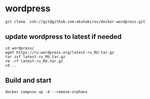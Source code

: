# wordpress

```
git clone  ssh://git@github.com:akshakirov/docker-wordpress.git
```

## update wordpress to latest if needed
```
cd wordpress/
wget https://ru.wordpress.org/latest-ru_RU.tar.gz
tar zxf latest-ru_RU.tar.gz 
rm -rf latest-ru_RU.tar.gz 
cd ..
```

## Build and start
```
docker compose up -d --remove-orphans
```
